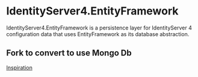 # IdentityServer4.EntityFramework

IdentityServer4.EntityFramework is a persistence layer for IdentityServer 4 configuration data that uses EntityFramework as its database abstraction.


## Fork to convert to use Mongo Db

[Inspiration](http://blog.stoverud.no/posts/identity-server-with-mongodb/)
